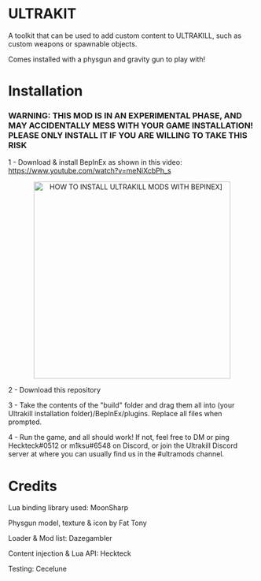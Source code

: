 # ULTRAKIT
A toolkit that can be used to add custom content to ULTRAKILL, such as custom weapons or spawnable objects.

Comes installed with a physgun and gravity gun to play with!


# Installation
### WARNING: THIS MOD IS IN AN EXPERIMENTAL PHASE, AND MAY ACCIDENTALLY MESS WITH YOUR GAME INSTALLATION! PLEASE ONLY INSTALL IT IF YOU ARE WILLING TO TAKE THIS RISK

  1 - Download & install BepInEx as shown in this video:
  https://www.youtube.com/watch?v=meNiXcbPh_s
  <br>
  
  <p align="center">
    <img alt="HOW TO INSTALL ULTRAKILL MODS WITH BEPINEX]" src="https://user-images.githubusercontent.com/27899907/132107380-d55c608f-c7d9-45ec-adce-3502734eae45.png" width=400/>
</p>

2 - Download this repository

3 - Take the contents of the "build" folder and drag them all into (your Ultrakill installation folder)/BepInEx/plugins. Replace all files when prompted. 

4 - Run the game, and all should work! If not, feel free to DM or ping Heckteck#0512 or m1ksu#6548 on Discord, or join the Ultrakill Discord server at where you can usually find us in the #ultramods channel. 


# Credits
Lua binding library used: MoonSharp

Physgun model, texture & icon by Fat Tony

Loader & Mod list: Dazegambler

Content injection & Lua API: Heckteck

Testing: Cecelune
